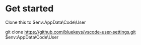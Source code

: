 # Get started
Clone this to $env:AppData\Code\User

  git clone https://github.com/bluekeys/vscode-user-settings.git $env:AppData\Code\User